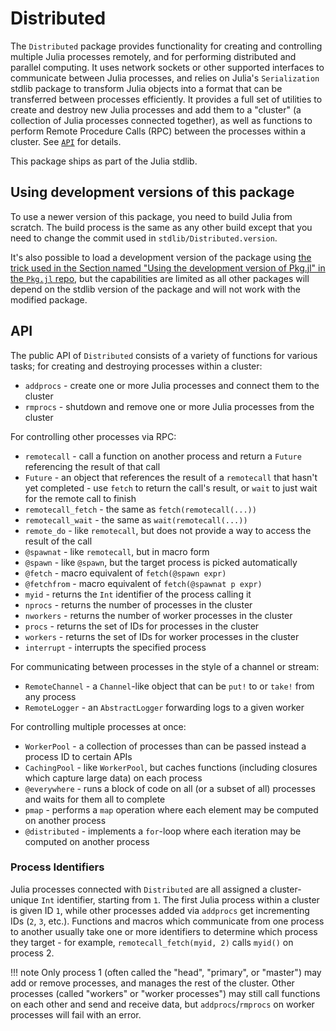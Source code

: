 # Distributed

The `Distributed` package provides functionality for creating and controlling multiple Julia processes remotely, and for performing distributed and parallel computing. It uses network sockets or other supported interfaces to communicate between Julia processes, and relies on Julia's `Serialization` stdlib package to transform Julia objects into a format that can be transferred between processes efficiently. It provides a full set of utilities to create and destroy new Julia processes and add them to a "cluster" (a collection of Julia processes connected together), as well as functions to perform Remote Procedure Calls (RPC) between the processes within a cluster. See [`API`](@ref) for details.

This package ships as part of the Julia stdlib.

## Using development versions of this package

To use a newer version of this package, you need to build Julia from scratch. The build process is the same as any other build except that you need to change the commit used in `stdlib/Distributed.version`.

It's also possible to load a development version of the package using [the trick used in the Section named "Using the development version of Pkg.jl" in the `Pkg.jl` repo](https://github.com/JuliaLang/Pkg.jl#using-the-development-version-of-pkgjl), but the capabilities are limited as all other packages will depend on the stdlib version of the package and will not work with the modified package.

## API

The public API of `Distributed` consists of a variety of functions for various tasks; for creating and destroying processes within a cluster:

- `addprocs` - create one or more Julia processes and connect them to the cluster
- `rmprocs` - shutdown and remove one or more Julia processes from the cluster

For controlling other processes via RPC:

- `remotecall` - call a function on another process and return a `Future` referencing the result of that call
- `Future` - an object that references the result of a `remotecall` that hasn't yet completed - use `fetch` to return the call's result, or `wait` to just wait for the remote call to finish
- `remotecall_fetch` - the same as `fetch(remotecall(...))`
- `remotecall_wait` - the same as `wait(remotecall(...))`
- `remote_do` - like `remotecall`, but does not provide a way to access the result of the call
- `@spawnat` - like `remotecall`, but in macro form
- `@spawn` - like `@spawn`, but the target process is picked automatically
- `@fetch` - macro equivalent of `fetch(@spawn expr)`
- `@fetchfrom` - macro equivalent of `fetch(@spawnat p expr)`
- `myid` - returns the `Int` identifier of the process calling it
- `nprocs` - returns the number of processes in the cluster
- `nworkers` - returns the number of worker processes in the cluster
- `procs` - returns the set of IDs for processes in the cluster
- `workers` - returns the set of IDs for worker processes in the cluster
- `interrupt` - interrupts the specified process

For communicating between processes in the style of a channel or stream:

- `RemoteChannel` - a `Channel`-like object that can be `put!` to or `take!` from any process
- `RemoteLogger`  - an `AbstractLogger` forwarding logs to a given worker 

For controlling multiple processes at once:

- `WorkerPool` - a collection of processes than can be passed instead a process ID to certain APIs
- `CachingPool` - like `WorkerPool`, but caches functions (including closures which capture large data) on each process
- `@everywhere` - runs a block of code on all (or a subset of all) processes and waits for them all to complete
- `pmap` - performs a `map` operation where each element may be computed on another process
- `@distributed` - implements a `for`-loop where each iteration may be computed on another process

### Process Identifiers

Julia processes connected with `Distributed` are all assigned a cluster-unique `Int` identifier, starting from `1`. The first Julia process within a cluster is given ID `1`, while other processes added via `addprocs` get incrementing IDs (`2`, `3`, etc.). Functions and macros which communicate from one process to another usually take one or more identifiers to determine which process they target - for example, `remotecall_fetch(myid, 2)` calls `myid()` on process 2.

!!! note
    Only process 1 (often called the "head", "primary", or "master") may add or remove processes, and manages the rest of the cluster. Other processes (called "workers" or "worker processes") may still call functions on each other and send and receive data, but `addprocs`/`rmprocs` on worker processes will fail with an error.
